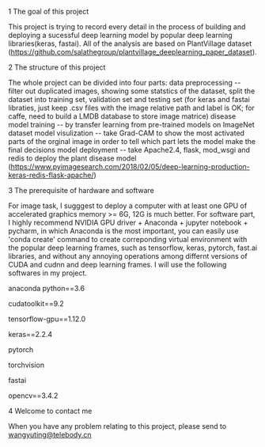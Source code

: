 1  The goal of this project

This project is trying to record every detail in the process of building and deploying a sucessful deep learning model by popular deep learning libraries(keras, fastai). All of the analysis are based on PlantVillage dataset (https://github.com/salathegroup/plantvillage_deeplearning_paper_dataset).

2  The structure of this project

The whole project can be divided into four parts:
data preprocessing -- filter out duplicated images, showing some statstics of the dataset, split the dataset into training set, validation set and testing set (for keras and fastai libraties, just keep .csv files with the image relative path and label is OK; for caffe, need to build a LMDB database to store image matrice) 
disease model training -- by transfer learning from pre-trained models on ImageNet dataset
model visulization -- take Grad-CAM to show the most activated parts of the orginal image in order to tell which part lets the model make the final decisions
model deployment -- take Apache2.4, flask, mod_wsgi and redis to deploy the plant disease model (https://www.pyimagesearch.com/2018/02/05/deep-learning-production-keras-redis-flask-apache/)

3  The prerequisite of hardware and software

For image task, I sugggest to deploy a computer with at least one GPU of accelerated graphics memory >= 6G, 12G is much better. For software part, I highly recommend NVIDIA GPU driver + Anaconda + jupyter notebook + pycharm, in which Anaconda is the most important, you can easily use 'conda create' command to create correponding virtual environment with the popular deep learning frames, such as tensorflow, keras, pytorch, fast.ai libraries, and without any annoying operations among differnt versions of CUDA and cudnn and deep learning frames. I will use the following softwares in my project.

anaconda python==3.6

cudatoolkit==9.2

tensorflow-gpu==1.12.0

keras==2.2.4

pytorch

torchvision

fastai

opencv==3.4.2

4  Welcome to contact me

When you have any problem relating to this project, please send to wangyuting@telebody.cn
